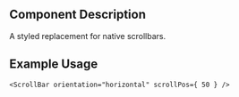 Component Description
---------------------

A styled replacement for native scrollbars.

Example Usage
-------------

    <ScrollBar orientation="horizontal" scrollPos={ 50 } />

